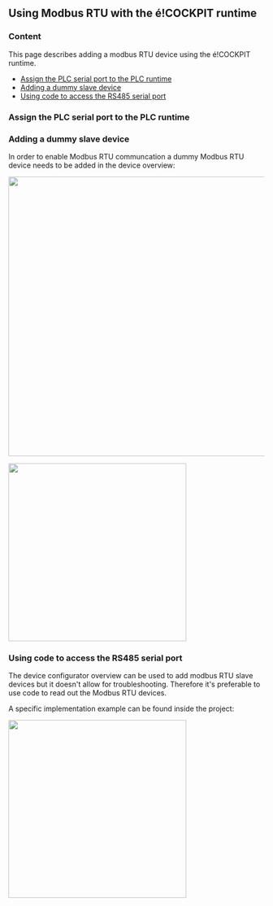 ## Using Modbus RTU with the é!COCKPIT runtime

### __Content__
This page describes adding a modbus RTU device using the é!COCKPIT runtime.

- [Assign the PLC serial port to the PLC runtime](#Assign-the-PLC-serial-port-to-the-PLC-runtime)
- [Adding a dummy slave device](#Adding-a-slave-device)
- [Using code to access the RS485 serial port](#Using-code-to-access-the-RS485-serial-port)

### __Assign the PLC serial port to the PLC runtime__


### __Adding a dummy slave device__
In order to enable Modbus RTU communcation a dummy Modbus RTU device needs to be added in the device overview:

<img src="../_img/RS485_éCOCKPIT_DummyDevice_1.png" width="550"> <br /> 

<img src="../_img/RS485_éCOCKPIT_AddingSlave_1.png" width="350">

### __Using code to access the RS485 serial port__
The device configurator overview can be used to add modbus RTU slave devices but it doesn't allow for troubleshooting. Therefore it's preferable to use code to read out the Modbus RTU devices.

A specific implementation example can be found inside the project:

<img src="../_img/RS485_éCOCKPIT_Codebase_1.png" width="350">



